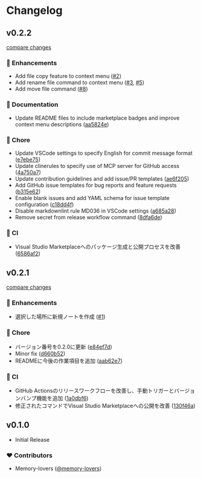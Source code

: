 # Changelog

## v0.2.2

[compare changes](https://github.com/memorylovers/sortable-explorer/compare/v0.2.1...v0.2.2)

### 🚀 Enhancements

- Add file copy feature to context menu ([#2](https://github.com/memorylovers/sortable-explorer/pull/2))
- Add rename file command to context menu ([#3](https://github.com/memorylovers/sortable-explorer/pull/3), [#5](https://github.com/memorylovers/sortable-explorer/pull/5))
- Add move file command ([#8](https://github.com/memorylovers/sortable-explorer/pull/8))

### 📖 Documentation

- Update README files to include marketplace badges and improve context menu descriptions ([aa5824e](https://github.com/memorylovers/sortable-explorer/commit/aa5824e))

### 🏡 Chore

- Update VSCode settings to specify English for commit message format ([e7ebe75](https://github.com/memorylovers/sortable-explorer/commit/e7ebe75))
- Update clinerules to specify use of MCP server for GitHub access ([4a750a7](https://github.com/memorylovers/sortable-explorer/commit/4a750a7))
- Update contribution guidelines and add issue/PR templates ([ae6f205](https://github.com/memorylovers/sortable-explorer/commit/ae6f205))
- Add GitHub issue templates for bug reports and feature requests ([b315e62](https://github.com/memorylovers/sortable-explorer/commit/b315e62))
- Enable blank issues and add YAML schema for issue template configuration ([c18dd4f](https://github.com/memorylovers/sortable-explorer/commit/c18dd4f))
- Disable markdownlint rule MD036 in VSCode settings ([a685a28](https://github.com/memorylovers/sortable-explorer/commit/a685a28))
- Remove secret from release workflow command ([8dfa6de](https://github.com/memorylovers/sortable-explorer/commit/8dfa6de))

### 🤖 CI

- Visual Studio Marketplaceへのパッケージ生成と公開プロセスを改善 ([6586af2](https://github.com/memorylovers/sortable-explorer/commit/6586af2))

## v0.2.1

[compare changes](https://github.com/memorylovers/sortable-explorer/compare/v0.1.0...v0.2.1)

### 🚀 Enhancements

- 選択した場所に新規ノートを作成 ([#1](https://github.com/memorylovers/sortable-explorer/pull/1))

### 🏡 Chore

- バージョン番号を0.2.0に更新 ([e84ef7d](https://github.com/memorylovers/sortable-explorer/commit/e84ef7d))
- Minor fix ([d660b52](https://github.com/memorylovers/sortable-explorer/commit/d660b52))
- READMEに今後の作業項目を追加 ([aab62e7](https://github.com/memorylovers/sortable-explorer/commit/aab62e7))

### 🤖 CI

- GitHub Actionsのリリースワークフローを改善し、手動トリガーとバージョンバンプ機能を追加 ([1a0dbf6](https://github.com/memorylovers/sortable-explorer/commit/1a0dbf6))
- 修正されたコマンドでVisual Studio Marketplaceへの公開を改善 ([130f46a](https://github.com/memorylovers/sortable-explorer/commit/130f46a))

## v0.1.0

- Initial Release

### ❤️ Contributors

- Memory-lovers ([@memory-lovers](https://github.com/memory-lovers))
